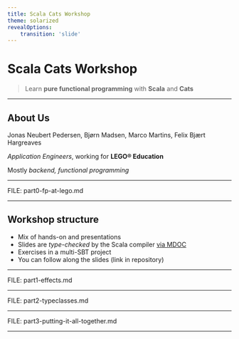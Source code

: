 ```yaml
---
title: Scala Cats Workshop
theme: solarized
revealOptions:
    transition: 'slide'
---
```


# Scala Cats Workshop



> Learn **pure functional programming** with **Scala** and **Cats**

----

## About Us

Jonas Neubert Pedersen, Bjørn Madsen, Marco Martins, Felix Bjært Hargreaves

*Application Engineers*, working for **LEGO® Education**

Mostly *backend, functional programming*

----


FILE: part0-fp-at-lego.md

---

## Workshop structure

* Mix of hands-on and presentations
* Slides are *type-checked* by the Scala compiler [via MDOC](https://github.com/scalameta/mdoc)
* Exercises in a multi-SBT project
* You can follow along the slides (link in repository)


---


FILE: part1-effects.md

---


FILE: part2-typeclasses.md


---

FILE: part3-putting-it-all-together.md


---